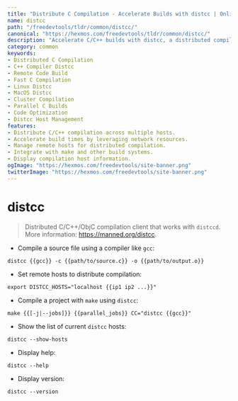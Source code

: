 ```yaml
---
title: "Distribute C Compilation - Accelerate Builds with distcc | Online Free DevTools by Hexmos"
name: distcc
path: "/freedevtools/tldr/common/distcc/"
canonical: "https://hexmos.com/freedevtools/tldr/common/distcc/"
description: "Accelerate C/C++ builds with distcc, a distributed compilation client. Share compilation load across multiple machines for faster development. Free online tool, no registration required."
category: common
keywords:
- Distributed C Compilation
- C++ Compiler Distcc
- Remote Code Build
- Fast C Compilation
- Linux Distcc
- MacOS Distcc
- Cluster Compilation
- Parallel C Builds
- Code Optimization
- Distcc Host Management
features:
- Distribute C/C++ compilation across multiple hosts.
- Accelerate build times by leveraging network resources.
- Manage remote hosts for distributed compilation.
- Integrate with make and other build systems.
- Display compilation host information.
ogImage: "https://hexmos.com/freedevtools/site-banner.png"
twitterImage: "https://hexmos.com/freedevtools/site-banner.png"
---
```


# distcc

> Distributed C/C++/ObjC compilation client that works with `distccd`.
> More information: <https://manned.org/distcc>.

- Compile a source file using a compiler like `gcc`:

`distcc {{gcc}} -c {{path/to/source.c}} -o {{path/to/output.o}}`

- Set remote hosts to distribute compilation:

`export DISTCC_HOSTS="localhost {{ip1 ip2 ...}}"`

- Compile a project with `make` using `distcc`:

`make {{[-j|--jobs]}} {{parallel_jobs}} CC="distcc {{gcc}}"`

- Show the list of current `distcc` hosts:

`distcc --show-hosts`

- Display help:

`distcc --help`

- Display version:

`distcc --version`
